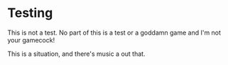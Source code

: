 # Testing
This is not a test. No part of this is a test or a goddamn game and I'm not your gamecock!

This is a situation, and there's music a out that. 

